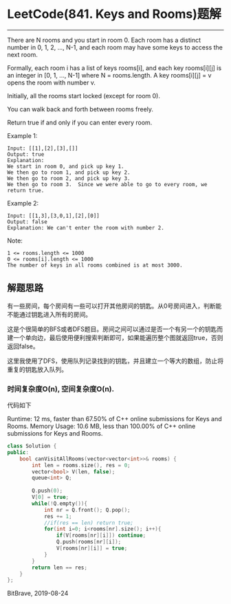 # LeetCode(841. Keys and Rooms)题解
------
There are N rooms and you start in room 0.  Each room has a distinct number in 0, 1, 2, ..., N-1, and each room may have some keys to access the next room. 

Formally, each room i has a list of keys rooms[i], and each key rooms[i][j] is an integer in [0, 1, ..., N-1] where N = rooms.length.  A key rooms[i][j] = v opens the room with number v.

Initially, all the rooms start locked (except for room 0). 

You can walk back and forth between rooms freely.

Return true if and only if you can enter every room.

Example 1:

    Input: [[1],[2],[3],[]]
    Output: true
    Explanation:  
    We start in room 0, and pick up key 1.
    We then go to room 1, and pick up key 2.
    We then go to room 2, and pick up key 3.
    We then go to room 3.  Since we were able to go to every room, we return true.
Example 2:

    Input: [[1,3],[3,0,1],[2],[0]]
    Output: false
    Explanation: We can't enter the room with number 2.
Note:

    1 <= rooms.length <= 1000
    0 <= rooms[i].length <= 1000
    The number of keys in all rooms combined is at most 3000.


## 解题思路
有一些房间，每个房间有一些可以打开其他房间的钥匙。从0号房间进入，判断能不能通过钥匙进入所有的房间。

这是个很简单的BFS或者DFS题目。房间之间可以通过是否一个有另一个的钥匙而建一个单向边，最后使用便利搜索判断即可，如果能遍历整个图就返回true，否则返回false。

这里我使用了DFS，使用队列记录找到的钥匙，并且建立一个等大的数组，防止将重复的钥匙放入队列。

### 时间复杂度O(n), 空间复杂度O(n).

代码如下

Runtime: 12 ms, faster than 67.50% of C++ online submissions for Keys and Rooms.
Memory Usage: 10.6 MB, less than 100.00% of C++ online submissions for Keys and Rooms.

```c++
class Solution {
public:
    bool canVisitAllRooms(vector<vector<int>>& rooms) {
        int len = rooms.size(), res = 0;
        vector<bool> V(len, false);
        queue<int> Q;
        
        Q.push(0);
        V[0] = true;
        while(!Q.empty()){
            int nr = Q.front(); Q.pop();
            res += 1;
            //if(res == len) return true;
            for(int i=0; i<rooms[nr].size(); i++){
                if(V[rooms[nr][i]]) continue;
                Q.push(rooms[nr][i]);
                V[rooms[nr][i]] = true;
            }
        }
        return len == res;
    }
};
```

BitBrave, 2019-08-24
